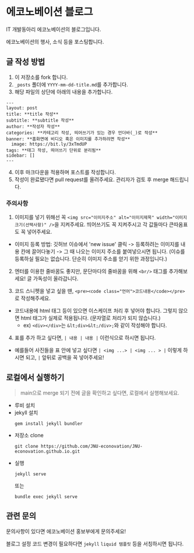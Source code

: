# 에코노베이션 블로그

IT 개발동아리 에코노베이션의 블로그입니다.

에코노베이션의 행사, 소식 등을 포스팅합니다.

## 글 작성 방법

1. 이 저장소를 fork 합니다.
2. `_posts` 폴더에 `YYYY-mm-dd-title.md`를 추가합니다.
3. 해당 파일의 상단에 아래의 내용을 추가합니다.

```
---
layout: post
title: **title 작성**
subtitle: **subtitle 작성**
author: **작성자 작성**
categories: **카테고리 작성, 띄어쓰기가 있는 경우 언더바(_)로 작성**
banner: **홈화면에 비디오 혹은 이미지를 추가하려면 작성**
  image: https://bit.ly/3xTmdUP
tags: **태그 작성, 띄어쓰기 단위로 분리됨**
sidebar: []
---
```

4. 이후 마크다운을 적용하며 포스트를 작성합니다.
5. 작성이 완료됐다면 pull request를 올려주세요. 관리자가 검토 후 merge 해드립니다.

### 주의사항

1. 이미지를 넣기 위해선 꼭 `<img src="이미지주소" alt="이미지제목" width="이미지크기(선택사항)" />`을 지켜주세요. 띄어쓰기도 꼭 지켜주시고 각 값들마다 큰따옴표도 꼭 넣어주세요.

- 이미지 등록 방법: 깃허브 이슈에서 'new issue' 클릭 -> 등록하려는 이미지를 내용 칸에 끌어다놓기 -> 그 때 나오는 이미지 주소를 붙여넣으시면 됩니다.
  (이슈를 등록하실 필요는 없습니다. 단순히 이미지 주소를 얻기 위한 과정입니다.)

2. 엔터를 이용한 줄바꿈도 좋지만, 문단마다의 줄바꿈을 위해 `<br/>` 태그를 추가해보세요! 글 가독성이 올라갑니다.

3. 코드 스니펫을 넣고 싶을 땐, `<pre><code class="언어">코드내용</code></pre>` 로 작성해주세요.

- 코드내용에 html 태그 등이 있으면 이스케이프 처리 후 넣어야 합니다. 그렇지 않으면 html 태그가 실제로 적용됩니다. (문자열로 처리가 되지 않습니다.)
  - ex) `<div></div>`는 `&lt;div>&lt;/div>;`와 같이 작성해야 합니다.

4. 표를 추가 하고 싶다면, `| 내용 | 내용 |` 이런식으로 하시면 됩니다.

- 예를들어 사진들을 표 안에 넣고 싶다면 `| <img ...> | <img ... > |` 이렇게 하시면 되고, `|` 앞뒤로 공백을 꼭 넣어주세요!

## 로컬에서 실행하기

> main으로 merge 되기 전에 글을 확인하고 싶다면, 로컬에서 실행해보세요.

- 루비 설치
- jekyll 설치
  ```
  gem install jekyll bundler
  ```
- 저장소 clone
  ```
  git clone https://github.com/JNU-econovation/JNU-econovation.github.io.git
  ```
- 실행
  ```
  jekyll serve
  ```
  또는
  ```
  bundle exec jekyll serve
  ```

## 관련 문의

문의사항이 있다면 에코노베이션 홍보부에게 문의주세요!

블로그 설정 코드 변경이 필요하다면 `jekyll` `liquid 템플릿` 등을 서칭하시면 됩니다.

